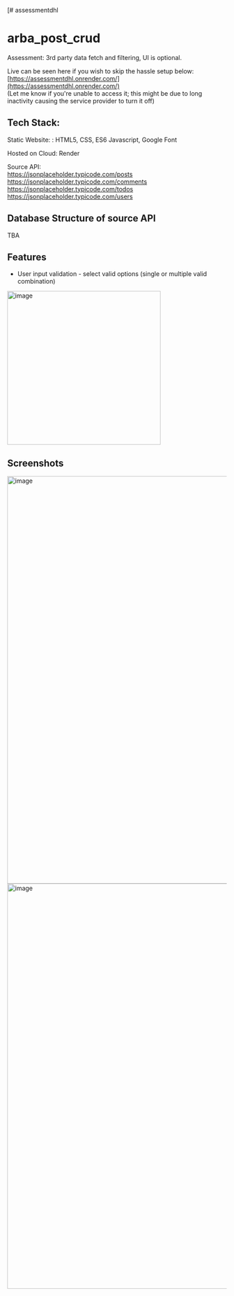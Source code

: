 [# assessmentdhl
# arba_post_crud

Assessment: 3rd party data fetch and filtering, UI is optional.

Live can be seen here if you wish to skip the hassle setup below: [https://assessmentdhl.onrender.com/](https://assessmentdhl.onrender.com/)<br>
(Let me know if you're unable to access it; this might be due to long inactivity causing the service provider to turn it off) 

## Tech Stack: 
Static Website: : HTML5, CSS, ES6 Javascript, Google Font<br>

Hosted on Cloud: Render <br>

Source API:<br>
https://jsonplaceholder.typicode.com/posts <br>
https://jsonplaceholder.typicode.com/comments <br>
https://jsonplaceholder.typicode.com/todos <br>
https://jsonplaceholder.typicode.com/users <br>
   

## Database Structure of source API
TBA

## Features
- User input validation - select valid options (single or multiple valid combination)
<img width="352" alt="image" src="https://github.com/user-attachments/assets/fb6f0d92-a126-451a-855a-6d1ae68284b4">


## Screenshots
<img width="933" alt="image" src="https://github.com/user-attachments/assets/237fc0ab-3578-4cef-864d-8a4d9f6d6d65">
<img width="928" alt="image" src="https://github.com/user-attachments/assets/9486ea7b-c960-449a-9344-f44b28f5b841">

